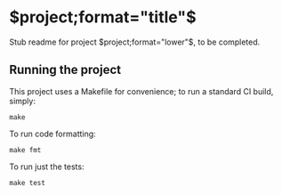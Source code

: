 # $project;format="title"$

Stub readme for project $project;format="lower"$, to be completed.

## Running the project

This project uses a Makefile for convenience; to run a standard CI build, simply:

`make`

To run code formatting:

`make fmt`

To run just the tests:

`make test`
